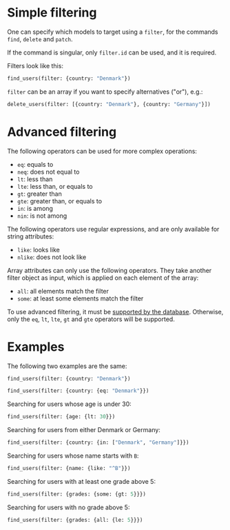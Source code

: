 # Simple filtering

One can specify which models to target using a `filter`, for the commands
`find`, `delete` and `patch`.

If the command is singular, only `filter.id` can be used, and it is required.

Filters look like this:

```graphql
find_users(filter: {country: "Denmark"})
```

`filter` can be an array if you want to specify alternatives ("or"), e.g.:

```graphql
delete_users(filter: [{country: "Denmark"}, {country: "Germany"}])
```

# Advanced filtering

The following operators can be used for more complex operations:
  - `eq`: equals to
  - `neq`: does not equal to
  - `lt`: less than
  - `lte`: less than, or equals to
  - `gt`: greater than
  - `gte`: greater than, or equals to
  - `in`: is among
  - `nin`: is not among

The following operators use regular expressions, and are only available for
string attributes:
  - `like`: looks like
  - `nlike`: does not look like

Array attributes can only use the following operators.
They take another filter object as input, which is applied on each element of
the array:
  - `all`: all elements match the filter
  - `some`: at least some elements match the filter

To use advanced filtering, it must be
[supported by the database](databases.md#api-features-support).
Otherwise, only the `eq`, `lt`, `lte`, `gt` and `gte` operators
will be supported.

# Examples

The following two examples are the same:

```graphql
find_users(filter: {country: "Denmark"})
```

```graphql
find_users(filter: {country: {eq: "Denmark"}})
```

Searching for users whose age is under 30:

```graphql
find_users(filter: {age: {lt: 30}})
```

Searching for users from either Denmark or Germany:

```graphql
find_users(filter: {country: {in: ["Denmark", "Germany"]}})
```

Searching for users whose name starts with `B`:

```graphql
find_users(filter: {name: {like: "^B"}})
```

Searching for users with at least one grade above 5:

```graphql
find_users(filter: {grades: {some: {gt: 5}}})
```

Searching for users with no grade above 5:

```graphql
find_users(filter: {grades: {all: {le: 5}}})
```
